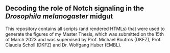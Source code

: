 ## Decoding the role of Notch signaling in the _Drosophila melanogaster_ midgut

This repository contains all scripts (and rendered HTMLs) that were used to generate the figures of my Master Thesis, which was submitted on the 15th of March 2023 and was supervised by Prof. Michael Boutros (DKFZ), Prof. Claudia Scholl (DKFZ) and Dr. Wolfgang Huber (EMBL).

